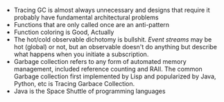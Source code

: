 - Tracing GC is almost always unnecessary and designs that require it probably have fundamental architectural problems
- Functions that are only called once are an anti-pattern
- Function coloring is Good, Actually
- The hot/cold observable dichotomy is bullshit. *Event streams* may be hot (global) or not, but an observable doesn't do anything but describe what happens when you initiate a subscription.
- Garbage collection refers to any form of automated memory management, included reference counting and RAII. The common Garbage collection first implemented by Lisp and popularized by Java, Python, etc is Tracing Garbace Collection.
- Java is the Space Shuttle of programming languages
